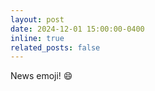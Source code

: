 ```yaml
---
layout: post
date: 2024-12-01 15:00:00-0400
inline: true
related_posts: false
---
```


News emoji! :smile: